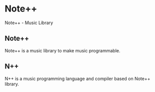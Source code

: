 # Note++
Note++ - Music Library

## Note++
Note++ is a music library to make music programmable.

## N++
N++ is a music programming language and compiler based on Note++ library.
